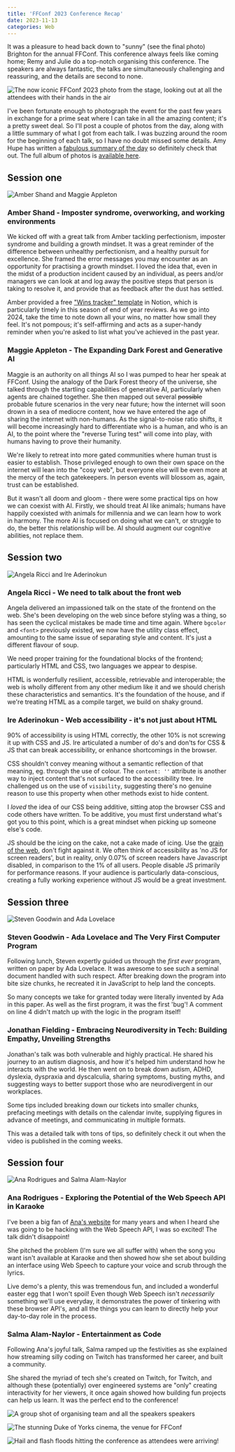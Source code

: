 ```yaml
---
title: 'FFConf 2023 Conference Recap'
date: 2023-11-13
categories: Web
---
```


It was a pleasure to head back down to "sunny" (see the final photo) Brighton for the annual FFConf. This conference always feels like coming home; Remy and Julie do a top-notch organising this conference. The speakers are always fantastic, the talks are simultaneously challenging and reassuring, and the details are second to none.

![The now iconic FFConf 2023 photo from the stage, looking out at all the attendees with their hands in the air](/images/blog/ffconf-2023.jpg)

I've been fortunate enough to photograph the event for the past few years in exchange for a prime seat where I can take in all the amazing content; it's a pretty sweet deal. So I'll post a couple of photos from the day, along with a little summary of what I got from each talk. I was buzzing around the room for the beginning of each talk, so I have no doubt missed some details. Amy Hupe has written a [fabulous summary of the day](https://amyhupe.co.uk/articles/ffconf-2023/) so definitely check that out. The full album of photos is [available here](https://www.flickr.com/photos/remysharp/albums/72177720312654713).

## Session one

![Amber Shand and Maggie Appleton](/images/blog/ffconf-session-1.jpg)

### Amber Shand - Imposter syndrome, overworking, and working environments

We kicked off with a great talk from Amber tackling perfectionism, imposter syndrome and building a growth mindset. It was a great reminder of the difference between unhealthy perfectionism, and a healthy pursuit for excellence. She framed the error messages you may encounter as an opportunity for practising a growth mindset. I loved the idea that, even in the midst of a production incident caused by an individual, as peers and/or managers we can look at and log away the positive steps that person is taking to resolve it, and provide that as feedback after the dust has settled.

Amber provided a free ["Wins tracker" template](https://sage-skunk-dbd.notion.site/bb55dc78e44648aca177075c51f2a263?v=f55eb2fb86de451a8dc1d77209007d97) in Notion, which is particularly timely in this season of end of year reviews. As we go into 2024, take the time to note down all your wins, no matter how small they feel. It's not pompous; it's self-affirming and acts as a super-handy reminder when you're asked to list what you've achieved in the past year.


### Maggie Appleton - The Expanding Dark Forest and Generative AI

Maggie is an authority on all things AI so I was pumped to hear her speak at FFConf. Using the analogy of the Dark Forest theory of the universe, she talked through the startling capabilities of generative AI, particularly when agents are chained together. She then mapped out several ~~possible~~ probable future scenarios in the very near future; how the internet will soon drown in a sea of mediocre content, how we have entered the age of sharing the internet with non-humans. As the signal-to-noise ratio shifts, it will become increasingly hard to differentiate who is a human, and who is an AI, to the point where the "reverse Turing test" will come into play, with humans having to prove their humanity.

We're likely to retreat into more gated communities where human trust is easier to establish. Those privileged enough to own their own space on the internet will lean into the "cosy web", but everyone else will be even more at the mercy of the tech gatekeepers. In person events will blossom as, again, trust can be established.

But it wasn't all doom and gloom - there were some practical tips on how we can coexist with AI. Firstly, we should treat AI like animals; humans have happily coexisted with animals for millennia and we can learn how to work in harmony. The more AI is focused on doing what we can't, or struggle to do, the better this relationship will be. AI should augment our cognitive abilities, not replace them. 

## Session two

![Angela Ricci and Ire Aderinokun](/images/blog/ffconf-session-2.jpg)

### Angela Ricci - We need to talk about the front web

Angela delivered an impassioned talk on the state of the frontend on the web. She's been developing on the web since before styling was a thing, so has seen the cyclical mistakes be made time and time again. Where `bgcolor` and `<font>` previously existed, we now have the utility class effect, amounting to the same issue of separating style and content. It's just a different flavour of soup.

We need proper training for the foundational blocks of the frontend; particularly HTML and CSS, two languages we appear to despise.

HTML is wonderfully resilient, accessible, retrievable and interoperable; the web is wholly different from any other medium like it and we should cherish these characteristics and semantics. It's the foundation of the house, and if we're treating HTML as a compile target, we build on shaky ground.

### Ire Aderinokun - Web accessibility - it's not just about HTML

90% of accessibility is using HTML correctly, the other 10% is not screwing it up with CSS and JS. Ire articulated a number of do's and don'ts for CSS & JS that can break accessibility, or enhance shortcomings in the browser.

CSS shouldn't convey meaning without a semantic reflection of that meaning, eg. through the use of colour. The `content: ''` attribute is another way to inject content that's not surfaced to the accessibility tree. Ire challenged us on the use of `visibility`, suggesting there's no genuine reason to use this property when other methods exist to hide content.

I *loved* the idea of our CSS being additive, sitting atop the browser CSS and code others have written. To be additive, you must first understand what's got you to this point, which is a great mindset when picking up someone else's code.

JS should be the icing on the cake, not a cake made of icing. Use the [grain of the web](https://gomakethings.com/the-grain-of-the-web/), don't fight against it. We often think of accessibility as 'no JS for screen readers', but in reality, only 0.07% of screen readers have Javascript disabled, in comparison to the 1% of all users. People disable JS primarily for performance reasons. If your audience is particularly data-conscious, creating a fully working experience without JS would be a great investment.

## Session three

![Steven Goodwin and Ada Lovelace](/images/blog/ffconf-session-3.jpg)

### Steven Goodwin - Ada Lovelace and The Very First Computer Program

Following lunch, Steven expertly guided us through the *first ever* program, written on paper by Ada Lovelace. It was awesome to see such a seminal document handled with such respect. After breaking down the program into bite size chunks, he recreated it in JavaScript to help land the concepts.

So many concepts we take for granted today were literally invented by Ada in this paper. As well as the first program, it was the first 'bug'! A comment on line 4 didn't match up with the logic in the program itself!

### Jonathan Fielding - Embracing Neurodiversity in Tech: Building Empathy, Unveiling Strengths

Jonathan's talk was both vulnerable and highly practical. He shared his journey to an autism diagnosis, and how it's helped him understand how he interacts with the world. He then went on to break down autism, ADHD, dyslexia, dyspraxia and dyscalculia, sharing symptoms, busting myths, and suggesting ways to better support those who are neurodivergent in our workplaces.

Some tips included breaking down our tickets into smaller chunks, prefacing meetings with details on the calendar invite, supplying figures in advance of meetings, and communicating in multiple formats.

This was a detailed talk with tons of tips, so definitely check it out when the video is published in the coming weeks.

## Session four

![Ana Rodrigues and Salma Alam-Naylor](/images/blog/ffconf-session-4.jpg)

### Ana Rodrigues - Exploring the Potential of the Web Speech API in Karaoke

I've been a big fan of [Ana's website](https://ohhelloana.blog/) for many years and when I heard she was going to be hacking with the Web Speech API, I was so excited! The talk didn't disappoint!

She pitched the problem (I'm sure we all suffer with) when the song you want isn't available at Karaoke and then showed how she set about building an interface using Web Speech to capture your voice and scrub through the lyrics.

Live demo's a plenty, this was tremendous fun, and included a wonderful easter egg that I won't spoil! Even though Web Speech isn't *necessarily* something we'll use everyday, it demonstrates the power of tinkering with these browser API's, and all the things you can learn to directly help your day-to-day role in the process.

### Salma Alam-Naylor - Entertainment as Code

Following Ana's joyful talk, Salma ramped up the festivities as she explained how streaming silly coding on Twitch has transformed her career, and built a community.

She shared the myriad of tech she's created on Twitch, for Twitch, and although these (potentially) over engineered systems are "only" creating interactivity for her viewers, it once again showed how building fun projects can help us learn. It was the perfect end to the conference!

![A group shot of organising team and all the speakers speakers](/images/blog/ffconf-2023-organisers.jpg)

![The stunning Duke of Yorks cinema, the venue for FFConf](/images/blog/ffconf-2023-duke-of-yorks.jpg)

![Hail and flash floods hitting the conference as attendees were arriving!](/images/blog/ffconf-2023-flood.jpg)


